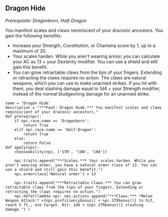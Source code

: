 ## Dragon Hide
*Prerequisite: Dragonborn, Half-Dragon*

You manifest scales and claws reminiscent of your draconic ancestors. You gain the following benefits:

* Increase your Strength, Constitution, or Charisma score by 1, up to a maximum of 20.
* Your scales harden. While you aren't wearing armor, you can calculate your AC as 13 + your Dexterity modifier. You can use a shield and still gain this benefit.
* You can grow retractable claws from the tips of your fingers. Extending or retracting the claws requires no action. The claws are natural weapons, which you can use to make unarmed strikes. If you hit with them, you deal slashing damage equal to 1d4 + your Strength modifier, instead of the normal bludgeoning damage for an unarmed strike.

```
name = 'Dragon Hide'
description = "***Feat: Dragon Hide.*** You manifest scales and claws reminiscient of your draconic ancestors."
def prereq(npc):
    if npc.race.name == 'Dragonborn':
        return True
    elif npc.race.name == 'Half-Dragon':
        return True
    else:
        return False
def apply(npc):
    chooseability(npc, ['STR', 'CON', 'CHA'])

    npc.traits.append("***Scales.*** Your scales harden. While you aren't wearing armor, you have a natural armor class of 13. You can use a shield and still gain this benefit.")
    npc.armorclass['Natural armor'] = 13

    npc.traits.append("***Retractable Claws.*** You can grow retractable claws from the tips of your fingers. Extending or retracting the claws requires no action.")
    npc.defer(lambda npc: npc.actions.append("***Claws.*** *Melee Weapon Attack:* +{npc.proficiencybonus() + npc.STRbonus()} to hit, reach 5 ft., one target. Hit: 1d4 + {npc.STRbonus()} slashing damage.") )
```

